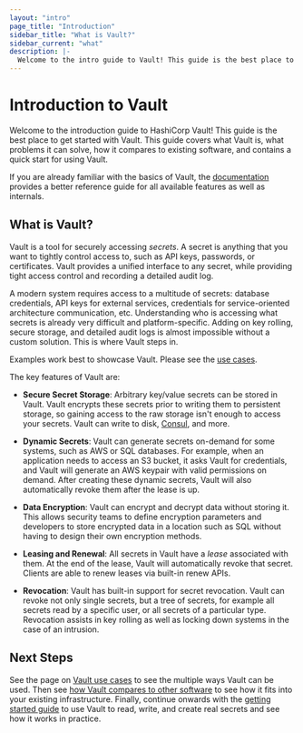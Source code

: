 ```yaml
---
layout: "intro"
page_title: "Introduction"
sidebar_title: "What is Vault?"
sidebar_current: "what"
description: |-
  Welcome to the intro guide to Vault! This guide is the best place to start with Vault. We cover what Vault is, what problems it can solve, how it compares to existing software, and contains a quick start for using Vault.
---
```


# Introduction to Vault

Welcome to the introduction guide to HashiCorp Vault! This guide is the best
place to get started with Vault. This guide covers what Vault is, what problems
it can solve, how it compares to existing software, and contains a quick start
for using Vault.

If you are already familiar with the basics of Vault, the
[documentation](/docs/index.html) provides a better reference guide for all
available features as well as internals.

## What is Vault?

Vault is a tool for securely accessing _secrets_. A secret is anything that you
want to tightly control access to, such as API keys, passwords, or certificates.
Vault provides a unified interface to any secret, while providing tight access
control and recording a detailed audit log.

A modern system requires access to a multitude of secrets: database credentials,
API keys for external services, credentials for service-oriented architecture
communication, etc. Understanding who is accessing what secrets is already very
difficult and platform-specific. Adding on key rolling, secure storage, and
detailed audit logs is almost impossible without a custom solution. This is
where Vault steps in.

Examples work best to showcase Vault. Please see the
[use cases](/intro/use-cases.html).

The key features of Vault are:

* **Secure Secret Storage**: Arbitrary key/value secrets can be stored
  in Vault. Vault encrypts these secrets prior to writing them to persistent
  storage, so gaining access to the raw storage isn't enough to access
  your secrets. Vault can write to disk, [Consul](https://www.consul.io),
  and more.

* **Dynamic Secrets**: Vault can generate secrets on-demand for some
  systems, such as AWS or SQL databases. For example, when an application
  needs to access an S3 bucket, it asks Vault for credentials, and Vault
  will generate an AWS keypair with valid permissions on demand. After
  creating these dynamic secrets, Vault will also automatically revoke them
  after the lease is up.

* **Data Encryption**: Vault can encrypt and decrypt data without storing
  it. This allows security teams to define encryption parameters and
  developers to store encrypted data in a location such as SQL without
  having to design their own encryption methods.

* **Leasing and Renewal**: All secrets in Vault have a _lease_ associated
  with them. At the end of the lease, Vault will automatically revoke that
  secret. Clients are able to renew leases via built-in renew APIs.

* **Revocation**: Vault has built-in support for secret revocation. Vault
  can revoke not only single secrets, but a tree of secrets, for example
  all secrets read by a specific user, or all secrets of a particular type.
  Revocation assists in key rolling as well as locking down systems in the
  case of an intrusion.

## Next Steps

See the page on [Vault use cases](/intro/use-cases.html) to see the
multiple ways Vault can be used. Then see
[how Vault compares to other software](/intro/vs/index.html)
to see how it fits into your existing infrastructure. Finally, continue onwards with
the [getting started guide](/intro/getting-started/install.html) to use
Vault to read, write, and create real secrets and see how it works in practice.
